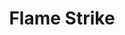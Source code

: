 ---
title: "Flame Strike"
permalink: /spells/flame-strike/
tags:
  - Spell
available_for:
  - Cleric
level: "5th Level"
school: "Evocation"
range: "60 ft"
area: "40 ft"
shape: "Cylinder"
comp:
  - V
  - S
  - M
material: "pinch of sulfur."
attack: "DEX Save"
effect: "Fire"
description: |
  A vertical column of divine fire roars down from the heavens in a location you specify. Each creature in a 10-foot-radius, 40-foot-high cylinder centered on a point within range must make a dexterity saving throw. A creature takes 4d6 fire damage and 4d6 radiant damage on a failed save, or half as much damage on a successful one.

  **At higher levels.** When you cast this spell using a spell slot of 6th level or higher, the fire damage or the radiant damage (your choice) increases by 1d6 for each slot level above 5th.
excerpt: "A vertical column of divine fire roars down from the heavens in a location you specify."
source: "Basic Rules"
---
